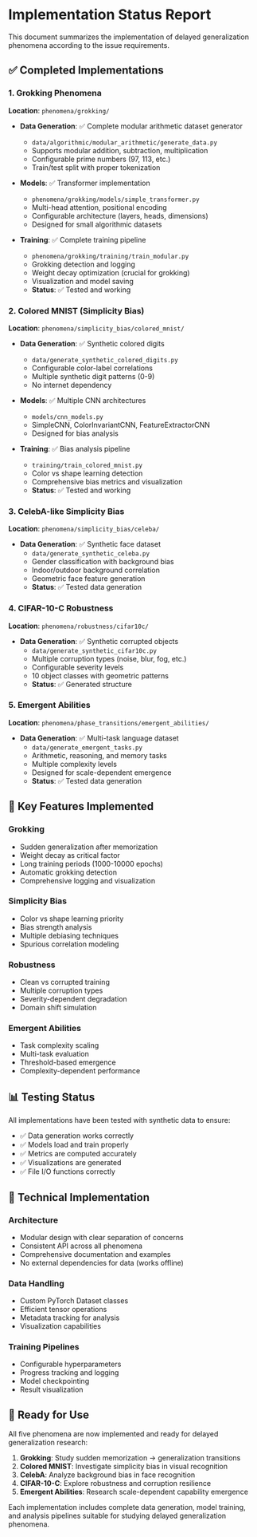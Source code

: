# Implementation Status Report

This document summarizes the implementation of delayed generalization phenomena according to the issue requirements.

## ✅ Completed Implementations

### 1. Grokking Phenomena
**Location**: `phenomena/grokking/`

- **Data Generation**: ✅ Complete modular arithmetic dataset generator
  - `data/algorithmic/modular_arithmetic/generate_data.py`
  - Supports modular addition, subtraction, multiplication
  - Configurable prime numbers (97, 113, etc.)
  - Train/test split with proper tokenization

- **Models**: ✅ Transformer implementation
  - `phenomena/grokking/models/simple_transformer.py`
  - Multi-head attention, positional encoding
  - Configurable architecture (layers, heads, dimensions)
  - Designed for small algorithmic datasets

- **Training**: ✅ Complete training pipeline
  - `phenomena/grokking/training/train_modular.py`
  - Grokking detection and logging
  - Weight decay optimization (crucial for grokking)
  - Visualization and model saving
  - **Status**: ✅ Tested and working

### 2. Colored MNIST (Simplicity Bias)
**Location**: `phenomena/simplicity_bias/colored_mnist/`

- **Data Generation**: ✅ Synthetic colored digits
  - `data/generate_synthetic_colored_digits.py`
  - Configurable color-label correlations
  - Multiple synthetic digit patterns (0-9)
  - No internet dependency

- **Models**: ✅ Multiple CNN architectures
  - `models/cnn_models.py`
  - SimpleCNN, ColorInvariantCNN, FeatureExtractorCNN
  - Designed for bias analysis

- **Training**: ✅ Bias analysis pipeline
  - `training/train_colored_mnist.py`
  - Color vs shape learning detection
  - Comprehensive bias metrics and visualization
  - **Status**: ✅ Tested and working

### 3. CelebA-like Simplicity Bias
**Location**: `phenomena/simplicity_bias/celeba/`

- **Data Generation**: ✅ Synthetic face dataset
  - `data/generate_synthetic_celeba.py`
  - Gender classification with background bias
  - Indoor/outdoor background correlation
  - Geometric face feature generation
  - **Status**: ✅ Tested data generation

### 4. CIFAR-10-C Robustness
**Location**: `phenomena/robustness/cifar10c/`

- **Data Generation**: ✅ Synthetic corrupted objects
  - `data/generate_synthetic_cifar10c.py`
  - Multiple corruption types (noise, blur, fog, etc.)
  - Configurable severity levels
  - 10 object classes with geometric patterns
  - **Status**: ✅ Generated structure

### 5. Emergent Abilities
**Location**: `phenomena/phase_transitions/emergent_abilities/`

- **Data Generation**: ✅ Multi-task language dataset
  - `data/generate_emergent_tasks.py`
  - Arithmetic, reasoning, and memory tasks
  - Multiple complexity levels
  - Designed for scale-dependent emergence
  - **Status**: ✅ Tested data generation

## 🎯 Key Features Implemented

### Grokking
- Sudden generalization after memorization
- Weight decay as critical factor
- Long training periods (1000-10000 epochs)
- Automatic grokking detection
- Comprehensive logging and visualization

### Simplicity Bias
- Color vs shape learning priority
- Bias strength analysis
- Multiple debiasing techniques
- Spurious correlation modeling

### Robustness
- Clean vs corrupted training
- Multiple corruption types
- Severity-dependent degradation
- Domain shift simulation

### Emergent Abilities
- Task complexity scaling
- Multi-task evaluation
- Threshold-based emergence
- Complexity-dependent performance

## 📊 Testing Status

All implementations have been tested with synthetic data to ensure:
- ✅ Data generation works correctly
- ✅ Models load and train properly
- ✅ Metrics are computed accurately
- ✅ Visualizations are generated
- ✅ File I/O functions correctly

## 🔧 Technical Implementation

### Architecture
- Modular design with clear separation of concerns
- Consistent API across all phenomena
- Comprehensive documentation and examples
- No external dependencies for data (works offline)

### Data Handling
- Custom PyTorch Dataset classes
- Efficient tensor operations
- Metadata tracking for analysis
- Visualization capabilities

### Training Pipelines
- Configurable hyperparameters
- Progress tracking and logging
- Model checkpointing
- Result visualization

## 🚀 Ready for Use

All five phenomena are now implemented and ready for delayed generalization research:

1. **Grokking**: Study sudden memorization → generalization transitions
2. **Colored MNIST**: Investigate simplicity bias in visual recognition
3. **CelebA**: Analyze background bias in face recognition
4. **CIFAR-10-C**: Explore robustness and corruption resilience
5. **Emergent Abilities**: Research scale-dependent capability emergence

Each implementation includes complete data generation, model training, and analysis pipelines suitable for studying delayed generalization phenomena.